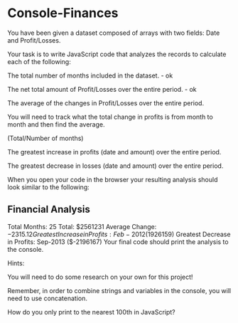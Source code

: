 # Console-Finances

You have been given a dataset composed of arrays with two fields: Date and Profit/Losses.

Your task is to write JavaScript code that analyzes the records to calculate each of the following:

The total number of months included in the dataset. - ok

The net total amount of Profit/Losses over the entire period. - ok

The average of the changes in Profit/Losses over the entire period.

You will need to track what the total change in profits is from month to month and then find the average.

(Total/Number of months)

The greatest increase in profits (date and amount) over the entire period.

The greatest decrease in losses (date and amount) over the entire period.

When you open your code in the browser your resulting analysis should look similar to the following:

Financial Analysis
----------------------------
Total Months: 25
Total: $2561231
Average  Change: $-2315.12
Greatest Increase in Profits: Feb-2012 ($1926159)
Greatest Decrease in Profits: Sep-2013 ($-2196167)
Your final code should print the analysis to the console.

Hints:

You will need to do some research on your own for this project!

Remember, in order to combine strings and variables in the console, you will need to use concatenation.

How do you only print to the nearest 100th in JavaScript?
